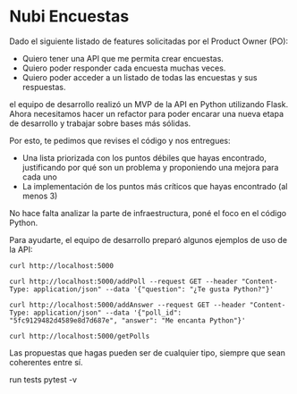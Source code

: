 # Nubi Encuestas

Dado el siguiente listado de features solicitadas por el Product Owner (PO):

- Quiero tener una API que me permita crear encuestas.
- Quiero poder responder cada encuesta muchas veces.
- Quiero poder acceder a un listado de todas las encuestas y sus respuestas.

el equipo de desarrollo realizó un MVP de la API en Python utilizando Flask. Ahora necesitamos hacer un refactor para poder encarar una nueva etapa de desarrollo y trabajar sobre bases más sólidas.

Por esto, te pedimos que revises el código y nos entregues:

- Una lista priorizada con los puntos débiles que hayas encontrado, justificando por qué son un problema y proponiendo una mejora para cada uno
- La implementación de los puntos más críticos que hayas encontrado (al menos 3)

No hace falta analizar la parte de infraestructura, poné el foco en el código Python.

Para ayudarte, el equipo de desarrollo preparó algunos ejemplos de uso de la API:

`curl http://localhost:5000`

`curl http://localhost:5000/addPoll --request GET --header "Content-Type: application/json" --data '{"question": "¿Te gusta Python?"}'`

`curl http://localhost:5000/addAnswer --request GET --header "Content-Type: application/json" --data '{"poll_id": "5fc9129482d4589e8d7d687e", "answer": "Me encanta Python"}'`

`curl http://localhost:5000/getPolls`

Las propuestas que hagas pueden ser de cualquier tipo, siempre que sean coherentes entre sí.

run tests
    pytest -v
